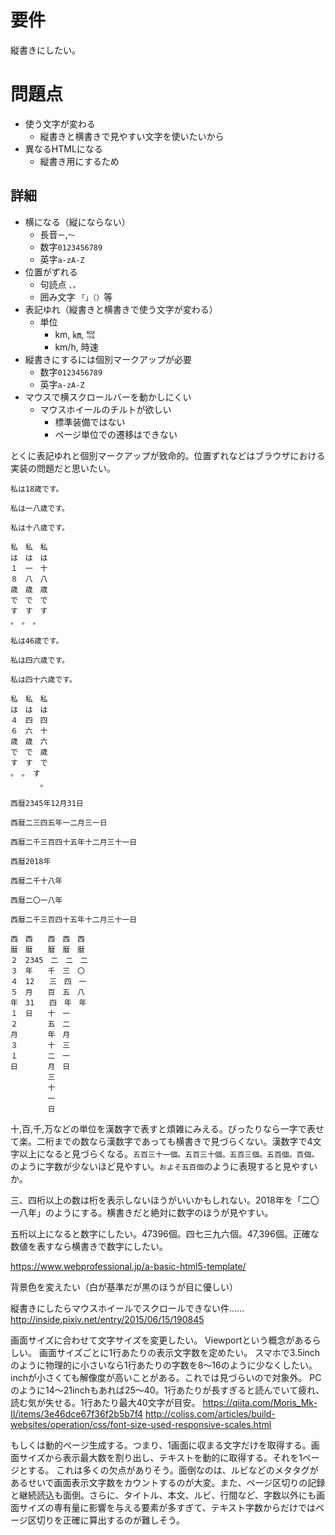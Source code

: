 # 要件

縦書きにしたい。

# 問題点

* 使う文字が変わる
	* 縦書きと横書きで見やすい文字を使いたいから
* 異なるHTMLになる
	* 縦書き用にするため

## 詳細

* 横になる（縦にならない）
	* 長音`ー`,`〜`
	* 数字`0123456789`
	* 英字`a-zA-Z`
* 位置がずれる
	* 句読点 `、。`
	* 囲み文字 `「」（）`等
* 表記ゆれ（縦書きと横書きで使う文字が変わる）
	* 単位
		* km, ㎞, ㌖
		* km/h, 時速
* 縦書きにするには個別マークアップが必要
	* 数字`0123456789`
	* 英字`a-zA-Z`
* マウスで横スクロールバーを動かしにくい
	* マウスホイールのチルトが欲しい
		* 標準装備ではない
		* ページ単位での遷移はできない

とくに表記ゆれと個別マークアップが致命的。位置ずれなどはブラウザにおける実装の問題だと思いたい。

```
私は18歳です。
```
```
私は一八歳です。
```
```
私は十八歳です。
```
```
私　私　私
は　は　は
１　一　十
８　八　八
歳　歳　歳
で　で　で
す　す　す
。　。　。
```

```
私は46歳です。
```
```
私は四六歳です。
```
```
私は四十六歳です。
```
```
私　私　私
は　は　は
４　四　四
６　六　十
歳　歳　六
で　で　歳
す　す　で
。　。　す
　　　　。
```
```
西暦2345年12月31日
```
```
西暦二三四五年一二月三一日
```
```
西暦二千三百四十五年十二月三十一日
```
```
西暦2018年
```
```
西暦二千十八年
```
```
西暦二〇一八年
```
```
西暦二千三百四十五年十二月三十一日
```
```
西　西　　西　西　西
暦　暦　　暦　暦　暦
２　2345　二　二　二
３　年　　千　三　〇
４　12　　三　四　一
５　月　　百　五　八
年　31　　四　年　年
１　日　　十　一
２　　　　五　二
月　　　　年　月
３　　　　十　三
１　　　　二　一
日　　　　月　日
　　　　　三　
　　　　　十
　　　　　一
　　　　　日
```

十,百,千,万などの単位を漢数字で表すと煩雑にみえる。ぴったりなら一字で表せて楽。二桁までの数なら漢数字であっても横書きで見づらくない。漢数字で4文字以上になると見づらくなる。`五百三十一個。五百三十個。五百三個。五百個。百個。` のように字数が少ないほど見やすい。`およそ五百個`のように表現すると見やすいか。

三、四桁以上の数は桁を表示しないほうがいいかもしれない。2018年を「二〇一八年」のようにする。横書きだと絶対に数字のほうが見やすい。

五桁以上になると数字にしたい。47396個。四七三九六個。47,396個。正確な数値を表すなら横書きで数字にしたい。
















https://www.webprofessional.jp/a-basic-html5-template/

背景色を変えたい（白が基準だが黒のほうが目に優しい）

縦書きにしたらマウスホイールでスクロールできない件……
http://inside.pixiv.net/entry/2015/06/15/190845

画面サイズに合わせて文字サイズを変更したい。
Viewportという概念があるらしい。
画面サイズごとに1行あたりの表示文字数を定めたい。
スマホで3.5inchのように物理的に小さいなら1行あたりの字数を8〜16のように少なくしたい。inchが小さくても解像度が高いことがある。これでは見づらいので対象外。
PCのように14〜21inchもあれば25〜40。1行あたりが長すぎると読んでいて疲れ、読む気が失せる。1行あたり最大40文字が目安。
https://qiita.com/Moris_Mk-II/items/3e46dce67f36f2b5b7f4
http://coliss.com/articles/build-websites/operation/css/font-size-used-responsive-scales.html

もしくは動的ページ生成する。つまり、1画面に収まる文字だけを取得する。画面サイズから表示最大数を割り出し、テキストを動的に取得する。それを1ページとする。
これは多くの欠点がありそう。面倒なのは、ルビなどのメタタグがあるせいで画面表示文字数をカウントするのが大変。また、ページ区切りの記録と継続読込も面倒。さらに、タイトル、本文、ルビ、行間など、字数以外にも画面サイズの専有量に影響を与える要素が多すぎて、テキスト字数からだけではページ区切りを正確に算出するのが難しそう。





